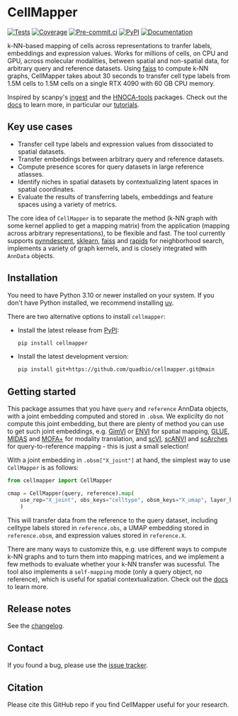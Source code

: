 # CellMapper

[![Tests][badge-tests]][tests]
[![Coverage][badge-coverage]][coverage]
[![Pre-commit.ci][badge-pre-commit]][pre-commit]
[![PyPI][badge-pypi]][pypi]
[![Documentation][badge-docs]][docs]

[badge-tests]: https://github.com/quadbio/cellmapper/actions/workflows/test.yaml/badge.svg
[badge-coverage]: https://codecov.io/gh/quadbio/cellmapper/branch/main/graph/badge.svg
[badge-pre-commit]: https://results.pre-commit.ci/badge/github/quadbio/cellmapper/main.svg
[badge-pypi]: https://img.shields.io/pypi/v/cellmapper.svg
[badge-docs]: https://img.shields.io/readthedocs/cellmapper

k-NN-based mapping of cells across representations to tranfer labels, embeddings and expression values. Works for millions of cells, on CPU and GPU, across molecular modalities, between spatial and non-spatial data, for arbitrary query and reference datasets. Using [faiss][] to compute k-NN graphs, CellMapper takes about 30 seconds to transfer cell type labels from 1.5M cells to 1.5M cells on a single RTX 4090 with 60 GB CPU memory.

Inspired by scanpy's [ingest][] and the [HNOCA-tools][] packages. Check out the [docs][] to learn more, in particular our [tutorials][].

## Key use cases

- Transfer cell type labels and expression values from dissociated to spatial datasets.
- Transfer embeddings between arbitrary query and reference datasets.
- Compute presence scores for query datasets in large reference atlasses.
- Identify niches in spatial datasets by contextualizing latent spaces in spatial coordinates.
- Evaluate the results of transferring labels, embeddings and feature spaces using a variety of metrics.

The core idea of `CellMapper` is to separate the method (k-NN graph with some kernel applied to get a mapping matrix) from the application (mapping across arbitrary representations), to be flexible and fast. The tool currently supports [pynndescent][], [sklearn][], [faiss][] and [rapids][] for neighborhood search, implements a variety of graph kernels, and is closely integrated with `AnnData` objects.

## Installation

You need to have Python 3.10 or newer installed on your system.
If you don't have Python installed, we recommend installing [uv][].

There are two alternative options to install ``cellmapper``:

- Install the latest release from [PyPI][]:

  ```bash
  pip install cellmapper
  ```

- Install the latest development version:

  ```bash
  pip install git+https://github.com/quadbio/cellmapper.git@main
  ```

## Getting started

This package assumes that you have ``query`` and ``reference`` AnnData objects, with a joint embedding computed and stored in ``.obsm``. We explicilty do not compute this joint embedding, but there are plenty of method you can use to get such joint embeddings, e.g. [GimVI][] or [ENVI][] for spatial mapping, [GLUE][], [MIDAS][] and [MOFA+][] for modality translation, and [scVI][], [scANVI][] and [scArches][] for query-to-reference mapping - this is just a small selection!

With a joint embedding in ``.obsm["X_joint"]`` at hand, the simplest way to use ``CellMapper`` is as follows:
```Python
from cellmapper import CellMapper

cmap = CellMapper(query, reference).map(
    use_rep="X_joint", obs_keys="celltype", obsm_keys="X_umap", layer_key="X"
    )
```

This will transfer data from the reference to the query dataset, including celltype labels stored in ``reference.obs``, a UMAP embedding stored in ``reference.obsm``, and expression values stored in ``reference.X``.

There are many ways to customize this, e.g. use different ways to compute k-NN graphs and to turn them into mapping matrices, and we implement a few methods to evaluate whether your k-NN transfer was sucessful. The tool also implements a `self-mapping` mode (only a query object, no reference), which is useful for spatial contextualization. Check out the [docs][] to learn more.

## Release notes

See the [changelog][].

## Contact

If you found a bug, please use the [issue tracker][].

## Citation

Please cite this GitHub repo if you find CellMapper useful for your research.

[uv]: https://github.com/astral-sh/uv
[issue tracker]: https://github.com/quadbio/cellmapper/issues
[tests]: https://github.com/quadbio/cellmapper/actions/workflows/test.yaml
[changelog]: https://cellmapper.readthedocs.io/en/latest/changelog.html
[docs]: https://cellmapper.readthedocs.io/
[tutorials]: https://cellmapper.readthedocs.io/en/latest/notebooks/tutorials/index.html
[pypi]: https://pypi.org/project/cellmapper
[coverage]: https://codecov.io/gh/quadbio/cellmapper
[pre-commit]: https://results.pre-commit.ci/latest/github/quadbio/cellmapper/main
[pypi]: https://pypi.org/project/cellmapper/

[faiss]: https://github.com/facebookresearch/faiss
[pynndescent]: https://github.com/lmcinnes/pynndescent
[sklearn]: https://scikit-learn.org/stable/modules/neighbors.html
[rapids]: https://docs.rapids.ai/api/cuml/stable/api/#nearest-neighbors

[ingest]: https://scanpy.readthedocs.io/en/stable/generated/scanpy.tl.ingest.html
[HNOCA-tools]: https://devsystemslab.github.io/HNOCA-tools/

[GimVI]: https://docs.scvi-tools.org/en/stable/api/reference/scvi.external.GIMVI.html#
[ENVI]: https://scenvi.readthedocs.io/en/latest/#
[GLUE]: https://scglue.readthedocs.io/en/latest/
[MIDAS]: https://scmidas.readthedocs.io/en/latest/
[MOFA+]: https://muon.readthedocs.io/en/latest/omics/multi.html
[scVI]: https://docs.scvi-tools.org/en/stable/api/reference/scvi.model.SCVI.html
[scANVI]: https://docs.scvi-tools.org/en/stable/api/reference/scvi.model.SCANVI.html
[scArches]: https://docs.scarches.org/en/latest/
